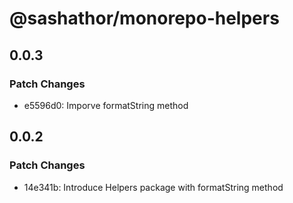 # @sashathor/monorepo-helpers

## 0.0.3

### Patch Changes

- e5596d0: Imporve formatString method

## 0.0.2

### Patch Changes

- 14e341b: Introduce Helpers package with formatString method

